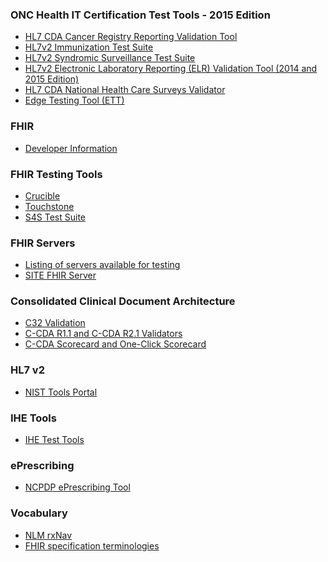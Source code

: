 ### ONC Health IT Certification Test Tools - 2015 Edition

* <a href="https://cda-validation.nist.gov/cda-validation/muCRV.html" target="_blank">HL7 CDA Cancer Registry Reporting Validation Tool</a>
* <a href="https://hl7v2-iz-r1.5-testing.nist.gov/iztool/#/home" target="_blank">HL7v2 Immunization Test Suite</a>
* <a href="https://hl7v2-ss-r2-testing.nist.gov/ss-r2/#/home" target="_blank">HL7v2 Syndromic Surveillance Test Suite</a>
* <a href="https://hl7v2-elr-testing.nist.gov/mu-elr/" target="_blank">HL7v2 Electronic Laboratory Reporting (ELR) Validation Tool (2014 and 2015 Edition)</a>
* <a href="https://cda-validation.nist.gov/cda-validation/muNHCS.html" target="_blank">HL7 CDA National Health Care Surveys Validator</a>
* <a href="https://ett.healthit.gov/ett" target="_blank">Edge Testing Tool (ETT)</a>

### FHIR

* <a href="http://wiki.hl7.org/index.php?title=FHIR" target="_blank">Developer Information</a>

### FHIR Testing Tools
* <a href="https://projectcrucible.org/" target="_blank"> Crucible</a>
* <a href="http://www.aegis.net/touchstone.html" target="_blank"> Touchstone</a>
* <a href="https://tests.demo.syncfor.science/" target="_blank"> S4S Test Suite </a>

### FHIR Servers

* <a href="http://wiki.hl7.org/index.php?title=Publicly_Available_FHIR_Servers_for_testing" target="_blank">Listing of servers available for testing</a>
* <a href="https://site.healthit.gov/sandbox-fhir" target="_blank">SITE FHIR Server</a>

### Consolidated Clinical Document Architecture

* <a href="http://cda-validation.nist.gov/cda-validation/validation.html" target="_blank">C32 Validation</a>
* <a href="https://site.healthit.gov/sandbox-ccda/ccda-validator" target="_blank">C-CDA R1.1 and C-CDA R2.1 Validators</a>
* <a href="https://site.healthit.gov/sandbox-ccda" target="_blank">C-CDA Scorecard and One-Click Scorecard</a>

### HL7 v2

* <a href="https://www.nist.gov/itl/ssd/systems-interoperability-group/tools-portal-0" target="_blank">NIST Tools Portal</a>

### IHE Tools 

* <a href="https://www.ihe.net/Testing_Tools/" target="_blank">IHE Test Tools</a>

### ePrescribing

* <a href="https://tools.ncpdp.org/erx/#/home" target="_blank">NCPDP ePrescribing Tool</a>

### Vocabulary

* <a href="https://rxnav.nlm.nih.gov" target="_blank">NLM rxNav</a>
* <a href="http://hl7.org/fhir/terminologies-systems.html" target="_blank">FHIR specification terminologies</a> 

